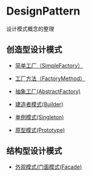 # DesignPattern

 设计模式概念的整理
 
## 创造型设计模式

+ [简单工厂（SimpleFactory）](/src/Creational/SimpleFactory/SimpleFactory.md)

+ [工厂方法（FactoryMethod）](/src/Creational/FactoryMethod/FactoryMethod.md)

+ [抽象工厂(AbstractFactory)](/src/Creational/AbstractFactory/AbstractFactory.md)

+ [建造者模式(Builder)](/src/Creational/Builder/builder.md)

+ [单例模式(Singleton)](/src/Creational/Singleton/Singleton.md)

+ [原型模式(Prototype)]()

## 结构型设计模式

+ [外观模式/门面模式(Facade)](/src/Structural/Facade/facade.md)

